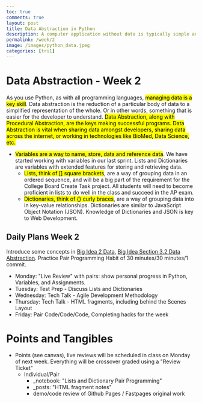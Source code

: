 ```yaml
---
toc: true
comments: true
layout: post
title: Data Abstraction in Python
description: A computer application without data is typically simple and not very useful.  Think of all the fields in Computer Science that are related to data.  This week, using Pair Programming, students will get familiar with storing data in Python.
permalink: /week/2
image: /images/python_data.jpeg
categories: [tri1]
---
```


# Data Abstraction - Week 2
As you use Python, as with all programming languages, <mark>managing data is a key skill</mark>.  Data abstraction is the reduction of a particular body of data to a simplified representation of the whole. Or in other words, something that is easier for the developer to understand.  <mark>Data Abstraction<mark>, along with <mark>Procedural Abstraction</mark>, are the keys making successful programs.  Data Abstraction is vital when sharing data amongst developers, sharing data across the internet, or working in technologies like BioMed, Data Science, etc.
- <mark>Variables are a way to name, store, data and reference data</mark>.  We have started working with variables in our last sprint.  Lists and Dictionaries are variables with extended features for storing and retrieving data.
    - <mark>Lists, think of [] square brackets</mark>, are a way of grouping data in an ordered sequence, and will be a big part of the requirement for the College Board Create Task project.  All students will need to become proficient in lists to do well in the class and succeed in the AP exam.
    - <mark>Dictionaries, think of {} curly braces</mark>, are a way of grouping data into in key-value relationships.  Dictionaries are similar to JavaScript Object Notation (JSON).  Knowledge of Dictionaries and JSON is key to Web Development.


## Daily Plans Week 2
Introduce some concepts in [Big Idea 2 Data](https://apclassroom.collegeboard.org/103/home?unit=3), [Big Idea Section 3.2 Data Abstraction](https://apclassroom.collegeboard.org/103/home?unit=3).  Practice Pair Programming Habit of 30 minutes/30 minutes/1 commit.
- Monday: "Live Review" with pairs: show personal progress in Python, Variables, and Assignments.
- Tuesday: Test Prep - Discuss Lists and Dictionaries  
- Wednesday: Tech Talk - Agile Development Methodology
- Thursday: Tech Talk - HTML fragments, including behind the Scenes Layout
- Friday: Pair Code/Code/Code, Completing hacks for the week


# Points and Tangibles
- Points (see canvas), live reviews will be scheduled in class on Monday of next week.  Everything will be crossover graded using a "Review Ticket"
    - Individual/Pair
        - _notebook: "Lists and Dictionary Pair Programming"
        - _posts: "HTML fragment notes"
        - demo/code review of Github Pages / Fastpages original work